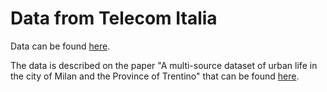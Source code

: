 # Data from Telecom Italia

Data can be found [here](https://dataverse.harvard.edu/dataverse/bigdatachallenge).

The data is described on the paper "A multi-source dataset of urban life in the city of Milan and the Province of Trentino" that can be found [here](https://www.nature.com/articles/sdata201555).